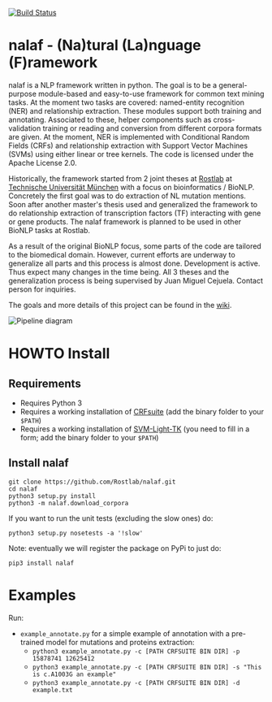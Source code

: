 [![Build Status](https://travis-ci.org/Rostlab/nalaf.svg?branch=develop)](https://travis-ci.org/Rostlab/nalaf)

# nalaf - (Na)tural (La)nguage (F)ramework

nalaf is a NLP framework written in python. The goal is to be a general-purpose module-based and easy-to-use framework for common text mining tasks. At the moment two tasks are covered: named-entity recognition (NER) and relationship extraction. These modules support both training and annotating. Associated to these, helper components such as cross-validation training or reading and conversion from different corpora formats are given. At the moment, NER is implemented with Conditional Random Fields (CRFs) and relationship extraction with Support Vector Machines (SVMs) using either linear or tree kernels. The code is licensed under the Apache License 2.0.

Historically, the framework started from 2 joint theses at [Rostlab](https://rostlab.org) at [Technische Universität München](http://www.tum.de/en/homepage/) with a focus on bioinformatics / BioNLP. Concretely the first goal was to do extraction of NL mutation mentions. Soon after another master's thesis used and generalized the framework to do relationship extraction of transcription factors (TF) interacting with gene or gene products. The nalaf framework is planned to be used in other BioNLP tasks at Rostlab.

As a result of the original BioNLP focus, some parts of the code are tailored to the biomedical domain. However, current efforts are underway to generalize all parts and this process is almost done. Development is active. Thus expect many changes in the time being. All 3 theses and the generalization process is being supervised by Juan Miguel Cejuela. Contact person for inquiries.

The goals and more details of this project can be found in the [wiki](https://github.com/Rostlab/nalaf/wiki).

![Pipeline diagram](https://www.lucidchart.com/publicSegments/view/558052b8-fcf0-4e3b-a6b4-05990a008f2c/image.png)

# HOWTO Install

## Requirements

* Requires Python 3
* Requires a working installation of [CRFsuite](https://github.com/downloads/chokkan/crfsuite) (add the binary folder to your `$PATH`)
* Requires a working installation of [SVM-Light-TK](http://disi.unitn.it/moschitti/TK1.2-software/download.html) (you need to fill in a form; add the binary folder to your `$PATH`)

## Install nalaf

```shell
git clone https://github.com/Rostlab/nalaf.git
cd nalaf
python3 setup.py install
python3 -m nalaf.download_corpora
```

If you want to run the unit tests (excluding the slow ones) do:

```shell
python3 setup.py nosetests -a '!slow'
```

Note: eventually we will register the package on PyPi to just do:

```
pip3 install nalaf
```

# Examples

Run:

* `example_annotate.py` for a simple example of annotation with a pre-trained model for mutations and proteins extraction:
  * `python3 example_annotate.py -c [PATH CRFSUITE BIN DIR] -p 15878741 12625412`
  * `python3 example_annotate.py -c [PATH CRFSUITE BIN DIR] -s "This is c.A1003G an example"`
  * `python3 example_annotate.py -c [PATH CRFSUITE BIN DIR] -d example.txt`
